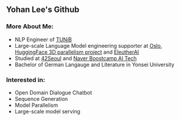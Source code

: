 ## Yohan Lee's Github

### More About Me:

- NLP Engineer of [TUNiB](https://tunib.ai/)
- Large-scale Language Model engineering supporter at [Oslo](https://github.com/tunib-ai/oslo), [HuggingFace 3D parallelism project](https://github.com/huggingface/transformers/issues/13690) and [EleutherAI](https://github.com/eleutherai)
- Studied at [42Seoul](https://42seoul.kr/seoul42/main/view) and [Naver Boostcamp AI Tech](https://boostcamp.connect.or.kr/program_ai.html)
- Bachelor of German Langauge and Literature in Yonsei University

### Interested in:

- Open Domain Dialogue Chatbot
- Sequence Generation
- Model Parallelism
- Large-scale model serving

<!--
**l-yohai/l-yohai** is a ✨ _special_ ✨ repository because its `README.md` (this file) appears on your GitHub profile.

Here are some ideas to get you started:

- 🔭 I’m currently working on ...
- 🌱 I’m currently learning ...
- 👯 I’m looking to collaborate on ...
- 🤔 I’m looking for help with ...
- 💬 Ask me about ...
- 📫 How to reach me: ...
- 😄 Pronouns: ...
- ⚡ Fun fact: ...


Notes: If you want use this readme, firstly star it please. If you can't align your repositories like this, please change your repository desription to shorter than now. Maybe 4 or 5 word will be good.

![Metrics](https://metrics.lecoq.io/l-yohai?template=classic&base.header=0&base.activity=0&base.community=0&base.repositories=0&base.metadata=0&achievements=1&achievements.threshold=C&achievements.secrets=true&achievements.limit=0&config.timezone=Europe%2FIstanbul)

-->
